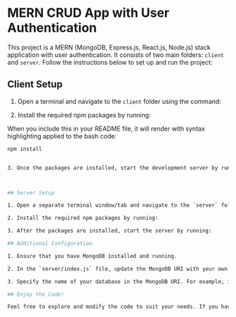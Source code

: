 # MERN CRUD App with User Authentication

This project is a MERN (MongoDB, Express.js, React.js, Node.js) stack application with user authentication. It consists of two main folders: `client` and `server`. Follow the instructions below to set up and run the project:

## Client Setup

1. Open a terminal and navigate to the `client` folder using the command:


2. Install the required npm packages by running:


When you include this in your README file, it will render with syntax highlighting applied to the bash code:

```bash
npm install


3. Once the packages are installed, start the development server by running:



## Server Setup

1. Open a separate terminal window/tab and navigate to the `server` folder using the command:

2. Install the required npm packages by running:

3. After the packages are installed, start the server by running:

## Additional Configuration

1. Ensure that you have MongoDB installed and running.

2. In the `server/index.js` file, update the MongoDB URI with your own URI and replace `<your_username>` with your MongoDB username.

3. Specify the name of your database in the MongoDB URI. For example, if your database name is "crud", your URI should look like:

## Enjoy the Code!

Feel free to explore and modify the code to suit your needs. If you have any questions or suggestions for improvement, please let me know.
